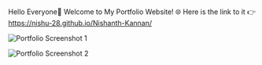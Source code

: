 Hello Everyone👋
Welcome to My Portfolio Website! 🌐
Here is the link to it 👉 https://nishu-28.github.io/Nishanth-Kannan/

![Portfolio Screenshot 1](https://github.com/user-attachments/assets/971f012f-9ac6-4e72-9965-8428a6b76922)

![Portfolio Screenshot 2](https://github.com/user-attachments/assets/a0dc65ec-7b72-43df-ba66-7e56a98a7266)
